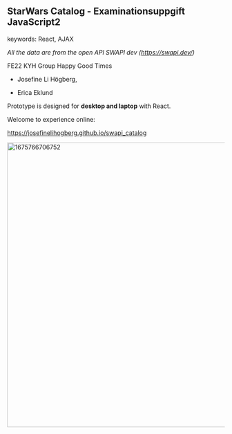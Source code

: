## StarWars Catalog - Examinationsuppgift JavaScript2
keywords: React, AJAX

*All the data are from the open API SWAPI dev (https://swapi.dev/)*

FE22 KYH Group Happy Good Times

* Josefine Li Högberg,

* Erica Eklund

Prototype is designed for **desktop and laptop** with React. 

Welcome to experience online:

https://josefinelihogberg.github.io/swapi_catalog

<img width="658" alt="1675766706752" src="https://user-images.githubusercontent.com/97985695/217223752-340fa63a-da50-4850-b4a5-bbf026b3c40b.png">


